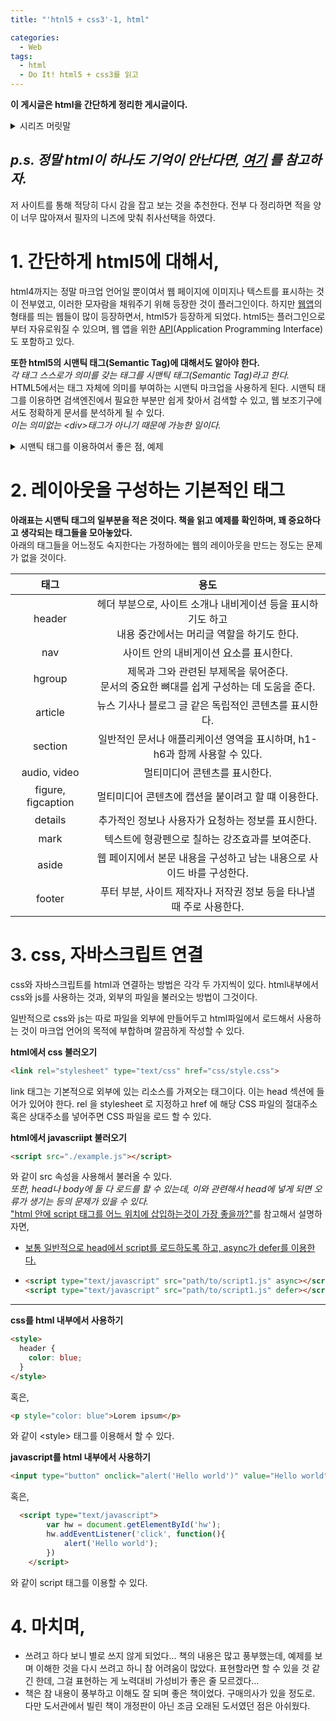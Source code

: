 ```yaml
---
title: "'htnl5 + css3'-1, html"

categories:
  - Web
tags:
  - html
  - Do It! html5 + css3를 읽고
---
```

__이 게시글은 html을 간단하게 정리한 게시글이다.__

<details>
<summary>시리즈 머릿말</summary>
<div markdown = 1>

전공 뭐 듣지 같은 토이 프로젝트를 진행하면서, html/css/js를 어느정도 사용했기 때문에, 이번 방학에 계획한 웹 게임 프로젝트 정도는 무난하게 진행할 수 있을 것이라고 생각하였다. 
<img src="https://raw.githubusercontent.com/woog2roid/woog2roid.github.io/master/_posts/%EC%9B%B9%20%EA%B8%B0%EB%B3%B8%20%EC%A0%95%EB%A6%AC/images/%EC%A0%84%EA%B3%B5%EB%AD%90%EB%93%A3%EC%A7%80.png" width="500" height="230">   
~~이게 이전에 작업했던 전공 뭐 듣지 프로젝트인데, 완성도 하지 않았고 강의들을 학년별로 나열한거에 오류도 있다...~~


하지만 너무 오만한 생각이었다. 이전에 html/css/js와 관련한 공부는 책이나 강의를 들은 것이 아니고 그저 인터넷에서 지식을 조각모음 한 것이었는데, 정리를 따로 하지 않아 다시 복기를 하기에도 어려움이 있었으며, 체계적으로 공부하지 않은 지식의 한계를 느끼게 되었다.

결국 도서관에서 이와 관련한 책들을 빌려와 공부를 다시 시작하게 되었다.   
__이 포스트는 do it html5 + css3를 읽고 정리한 포스트이다.__   
물론 모든 내용이 들어가지는 않으며, 철저히 본인의 기준과 수준에 따라 포스팅 된다.  
후에 책의 다른 내용이 필요하게 되면, 그 때 다시 글이 올라올 수도 있다.

</div>
</details>

## _p.s. 정말 html이 하나도 기억이 안난다면, [여기](http://webberstudy.com/html-css) 를 참고하자._
저 사이트를 통해 적당히 다시 감을 잡고 보는 것을 추천한다. 전부 다 정리하면 적을 양이 너무 많아져서 필자의 니즈에 맞춰 취사선택을 하였다.

# 1. 간단하게 html5에 대해서,
html4까지는 정말 마크업 언어일 뿐이여서 웹 페이지에  이미지나 텍스트를 표시하는 것이 전부였고, 이러한 모자람을 채워주기 위해 등장한 것이 플러그인이다. 하지만 [웹앱](https://ko.wikipedia.org/wiki/%EC%9B%B9_%EC%95%A0%ED%94%8C%EB%A6%AC%EC%BC%80%EC%9D%B4%EC%85%98)의 형태를 띄는 웹들이 많이 등장하면서, html5가 등장하게 되었다. html5는 플러그인으로 부터 자유로워질 수 있으며, 웹 앱을 위한 [API](https://ko.wikipedia.org/wiki/API)(Application Programming Interface)도 포함하고 있다. 

__또한 html5의 시맨틱 태그(Semantic Tag)에 대해서도 알아야 한다.__  
_각 태그 스스로가 의미를 갖는 태그를 시맨틱 태그(Semantic Tag)라고 한다._  
HTML5에서는 태그 자체에 의미를 부여하는 시맨틱 마크업을 사용하게 된다. 시맨틱 태그를 이용하면 검색엔진에서 필요한 부분만 쉽게 찾아서 검색할 수 있고, 웹 보조기구에서도 정확하게 문서를 분석하게 될 수 있다.  
_이는 의미없는 \<div>태그가 아니기 때문에 가능한 일이다._
<details>
<summary>시맨틱 태그를 이용하여서 좋은 점, 예제</summary>
<div markdown = 1>

html4에서는 
```
<div id  = "nav"> ~~~~~~ </div>
```
와 같이 nav를 표현하였다면,  

-----

<u>html5에서는 시맨틱 태그를 이용하여서</u>
```
<nav> ~~~~~~ </nav>
```
<u>와 같이 편하게 사용할 수 있다.</u>

_이는, 문서의 구조를 한번에 알기 편하게 해준다._

</div>
</details>

# 2. 레이아웃을 구성하는 기본적인 태그
__아래표는 시맨틱 태그의 일부분을 적은 것이다. 책을 읽고 예제를 확인하며, 꽤 중요하다고 생각되는 태그들을 모아놓았다.__  
아래의 태그들을 어느정도 숙지한다는 가정하에는 웹의 레이아웃을 만드는 정도는 문제가 없을 것이다.  

|태그|용도|  
|:---:|:---:|  
|header|헤더 부분으로, 사이트 소개나 내비게이션 등을 표시하기도 하고<br>내용 중간에서는 머리글 역할을 하기도 한다.|  
|nav|사이트 안의 내비게이션 요소를 표시한다.|  
|hgroup|제목과 그와 관련된 부제목을 묶어준다.<br>문서의 중요한 뼈대를 쉽게 구성하는 데 도움을 준다.|  
|article|뉴스 기사나 블로그 글 같은 독립적인 콘텐츠를 표시한다.|  
|section|일반적인 문서나 애플리케이션 영역을 표시하며, h1-h6과 함께 사용할 수 있다.|  
|audio, video|멀티미디어 콘텐츠를 표시한다.|  
|figure, figcaption|멀티미디어 콘텐츠에 캡션을 붙이려고 할 떄 이용한다.|  
|details|추가적인 정보나 사용자가 요청하는 정보를 표시한다.|  
|mark|텍스트에 형광펜으로 칠하는 강조효과를 보여준다.|  
|aside|웹 페이지에서 본문 내용을 구성하고 남는 내용으로 사이드 바를 구성한다.|  
|footer|푸터 부분, 사이트 제작자나 저작권 정보 등을 타나낼 때 주로 사용한다.|  

# 3. css, 자바스크립트 연결
css와 자바스크립트를 html과 연결하는 방법은 각각 두 가지씩이 있다. html내부에서 css와 js를 사용하는 것과, 외부의 파일을 불러오는 방법이 그것이다.

일반적으로 css와 js는 따로 파일을 외부에 만들어두고 html파일에서 로드해서 사용하는 것이 마크업 언어의 목적에 부합하며 깔끔하게 작성할 수 있다.

__html에서 css 불러오기__  
``` html
<link rel="stylesheet" type="text/css" href="css/style.css">
```  
link 태그는 기본적으로 외부에 있는 리소스를 가져오는 태그이다. 이는 head 섹션에 들어가 있어야 한다. rel 을 stylesheet 로 지정하고 href 에 해당 CSS 파일의 절대주소 혹은 상대주소를 넣어주면 CSS 파일을 로드 할 수 있다.

__html에서 javascriipt 불러오기__  
```html
<script src="./example.js"></script>
```  
와 같이 src 속성을 사용해서 불러올 수 있다.  
_또한, head나 body에 둘 다 로드를 할 수 있는데, 이와 관련해서 head에 넣게 되면 오류가 생기는 등의 문제가 있을 수 있다._  
["html 안에 script 태그를 어느 위치에 삽입하는것이 가장 좋을까?"](https://dailydev.tistory.com/15)를 참고해서 설명하자면,
- <u>보통 일반적으로 head에서 script를 로드하도록 하고, async가 defer를 이용한다.</u>
- ``` html 
  <script type="text/javascript" src="path/to/script1.js" async></script>
  <script type="text/javascript" src="path/to/script1.js" defer></script>
  ```

-----

__css를 html 내부에서 사용하기__  
``` html
<style>
  header {
    color: blue;
  }
</style>
```
혹은,
``` html
<p style="color: blue">Lorem ipsum</p>
```
와 같이 \<style> 태그를 이용해서 할 수 있다.

__javascript를 html 내부에서 사용하기__  
```html
<input type="button" onclick="alert('Hello world')" value="Hello world" />
```
혹은,
```html 
  <script type="text/javascript">
        var hw = document.getElementById('hw');
        hw.addEventListener('click', function(){
            alert('Hello world');
        })
    </script>
``` 
와 같이 script 태그를 이용할 수 있다.

# 4. 마치며,
- 쓰려고 하다 보니 별로 쓰지 않게 되었다... 책의 내용은 많고 풍부했는데, 예제를 보며 이해한 것을 다시 쓰려고 하니 참 어려움이 많았다. 표현할라면 할 수 있을 것 같긴 한데, 그걸 표현하는 게 노력대비 가성비가 좋은 줄 모르겠다...
-  책은 참 내용이 풍부하고 이해도 잘 되며 좋은 책이었다. 구매의사가 있을 정도로. 다만 도서관에서 빌린 책이 개정판이 아닌 조금 오래된 도서였던 점은 아쉬웠다.